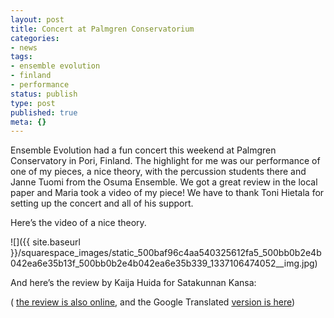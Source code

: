 ```yaml
---
layout: post
title: Concert at Palmgren Conservatorium
categories:
- news
tags:
- ensemble evolution
- finland
- performance
status: publish
type: post
published: true
meta: {}
---
```


Ensemble Evolution had a fun concert this weekend at Palmgren Conservatory in Pori, Finland. The highlight for me was our performance of one of my pieces, 
a nice theory, with the percussion students there and Janne Tuomi from the 
Osuma Ensemble. We got a great review in the local paper and Maria took a video of my piece! We have to thank Toni Hietala for setting up the concert and all of his support.

Here’s the video of 
a nice theory.
 
   

 

  
      
![]({{ site.baseurl }}/squarespace_images/static_500baf96c4aa540325612fa5_500bb0b2e4b042ea6e35b13f_500bb0b2e4b042ea6e35b339_1337106474052__img.jpg)
  


And here’s the review by Kaija Huida for Satakunnan Kansa:

(
[the review is also online](http://www.satakunnankansa.fi/Arvostelut/1194742824383/artikkeli/kaunista+laulua+lyomasoittimilla.html), and the Google Translated 
[version is here](http://translate.google.com/translate?sl=fi&tl=en&js=n&prev=_t&hl=en&ie=UTF-8&layout=2&eotf=1&u=http%3A%2F%2Fwww.satakunnankansa.fi%2FArvostelut%2F1194742824383%2Fartikkeli%2Fkaunista%2Blaulua%2Blyomasoittimilla.html))
